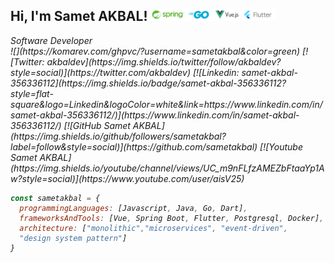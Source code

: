 <h2> Hi, I'm Samet AKBAL!  <img src="habitat.png" height="20"></h2>
<p><em>Software Developer</br>
![](https://komarev.com/ghpvc/?username=sametakbal&color=green)
[![Twitter: akbaldev](https://img.shields.io/twitter/follow/akbaldev?style=social)](https://twitter.com/akbaldev)
[![Linkedin: samet-akbal-356336112](https://img.shields.io/badge/samet-akbal-356336112?style=flat-square&logo=Linkedin&logoColor=white&link=https://www.linkedin.com/in/samet-akbal-356336112/)](https://www.linkedin.com/in/samet-akbal-356336112/)
[![GitHub Samet AKBAL](https://img.shields.io/github/followers/sametakbal?label=follow&style=social)](https://github.com/sametakbal)
[![Youtube Samet AKBAL](https://img.shields.io/youtube/channel/views/UC_m9nFLfzAMEZbFtaaYp1Aw?style=social)](https://www.youtube.com/user/aisV25)

```javascript
const sametakbal = {
  programmingLanguages: [Javascript, Java, Go, Dart],
  frameworksAndTools: [Vue, Spring Boot, Flutter, Postgresql, Docker],
  architecture: ["monolithic","microservices", "event-driven", 
  "design system pattern"]
}
```
